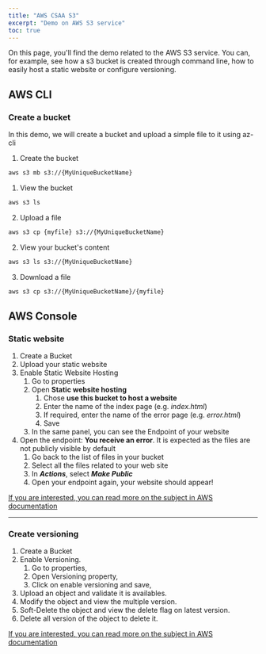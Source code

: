 ```yaml
---
title: "AWS CSAA S3"
excerpt: "Demo on AWS S3 service"
toc: true
---
```


On this page, you'll find the demo related to the AWS S3 service.
You can, for example, see how a s3 bucket is created through command line, how to easily host a static website or configure versioning.

## AWS CLI

### Create a bucket

In this demo, we will create a bucket and upload a simple file to it using az-cli

1. Create the bucket
```bash
aws s3 mb s3://{MyUniqueBucketName}
```
1. View the bucket
```bash
aws s3 ls
```
2. Upload a file
```bash
aws s3 cp {myfile} s3://{MyUniqueBucketName}
```
2. View your bucket's content
```bash
aws s3 ls s3://{MyUniqueBucketName}
```
3. Download a file
```bash
aws s3 cp s3://{MyUniqueBucketName}/{myfile}
```

## AWS Console

### Static website
1. Create a Bucket
1. Upload your static website
1. Enable Static Website Hosting
    1. Go to properties
    1. Open **Static website hosting**
        1. Chose **use this bucket to host a website**
        1. Enter the name of the index page (e.g. *index.html*)
        1. If required, enter the name of the error page (e.g. *error.html*)
        1. Save
    1. In the same panel, you can see the Endpoint of your website
1. Open the endpoint: **You receive an error**. It is expected as the files are not publicly visible by default
    1. Go back to the list of files in your bucket
    1. Select all the files related to your web site
    1. In ***Actions***, select ***Make Public***
    1. Open your endpoint again, your website should appear!

[If you are interested, you can read more on the subject in AWS documentation](https://docs.aws.amazon.com/AmazonS3/latest/dev/WebsiteHosting.html)

---
### Create versioning

1. Create a Bucket
1. Enable Versioning.
    1. Go to properties,
    1. Open Versioning property,
    1. Click on enable versioning and save,
1. Upload an object and validate it is availables.
1. Modify the object and view the multiple version.
1. Soft-Delete the object and view the delete flag on latest version.
1. Delete all version of the object to delete it.

[If you are interested, you can read more on the subject in AWS documentation](https://docs.aws.amazon.com/AmazonS3/latest/dev/ObjectVersioning.html)
